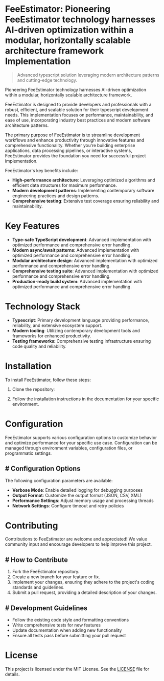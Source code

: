 <!-- fallback_FeeEstimator_20250803010316_55290 -->

# FeeEstimator: Pioneering FeeEstimator technology harnesses AI-driven optimization within a modular, horizontally scalable architecture framework Implementation
> Advanced typescript solution leveraging modern architecture patterns and cutting-edge technology.

Pioneering FeeEstimator technology harnesses AI-driven optimization within a modular, horizontally scalable architecture framework.

FeeEstimator is designed to provide developers and professionals with a robust, efficient, and scalable solution for their typescript development needs. This implementation focuses on performance, maintainability, and ease of use, incorporating industry best practices and modern software architecture patterns.

The primary purpose of FeeEstimator is to streamline development workflows and enhance productivity through innovative features and comprehensive functionality. Whether you're building enterprise applications, data processing pipelines, or interactive systems, FeeEstimator provides the foundation you need for successful project implementation.

FeeEstimator's key benefits include:

* **High-performance architecture**: Leveraging optimized algorithms and efficient data structures for maximum performance.
* **Modern development patterns**: Implementing contemporary software engineering practices and design patterns.
* **Comprehensive testing**: Extensive test coverage ensuring reliability and maintainability.

# Key Features

* **Type-safe TypeScript development**: Advanced implementation with optimized performance and comprehensive error handling.
* **Modern async/await patterns**: Advanced implementation with optimized performance and comprehensive error handling.
* **Modular architecture design**: Advanced implementation with optimized performance and comprehensive error handling.
* **Comprehensive testing suite**: Advanced implementation with optimized performance and comprehensive error handling.
* **Production-ready build system**: Advanced implementation with optimized performance and comprehensive error handling.

# Technology Stack

* **Typescript**: Primary development language providing performance, reliability, and extensive ecosystem support.
* **Modern tooling**: Utilizing contemporary development tools and frameworks for enhanced productivity.
* **Testing frameworks**: Comprehensive testing infrastructure ensuring code quality and reliability.

# Installation

To install FeeEstimator, follow these steps:

1. Clone the repository:


2. Follow the installation instructions in the documentation for your specific environment.

# Configuration

FeeEstimator supports various configuration options to customize behavior and optimize performance for your specific use case. Configuration can be managed through environment variables, configuration files, or programmatic settings.

## # Configuration Options

The following configuration parameters are available:

* **Verbose Mode**: Enable detailed logging for debugging purposes
* **Output Format**: Customize the output format (JSON, CSV, XML)
* **Performance Settings**: Adjust memory usage and processing threads
* **Network Settings**: Configure timeout and retry policies

# Contributing

Contributions to FeeEstimator are welcome and appreciated! We value community input and encourage developers to help improve this project.

## # How to Contribute

1. Fork the FeeEstimator repository.
2. Create a new branch for your feature or fix.
3. Implement your changes, ensuring they adhere to the project's coding standards and guidelines.
4. Submit a pull request, providing a detailed description of your changes.

## # Development Guidelines

* Follow the existing code style and formatting conventions
* Write comprehensive tests for new features
* Update documentation when adding new functionality
* Ensure all tests pass before submitting your pull request

# License

This project is licensed under the MIT License. See the [LICENSE](https://github.com/ludo53/FeeEstimator/blob/main/LICENSE) file for details.
